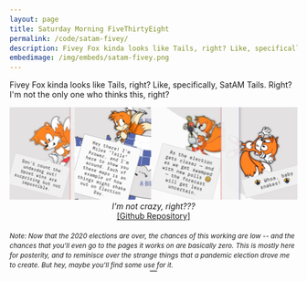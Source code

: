 ```yaml
---
layout: page
title: Saturday Morning FiveThirtyEight
permalink: /code/satam-fivey/
description: Fivey Fox kinda looks like Tails, right? Like, specifically, SatAM Tails. Right? I'm not the only one who thinks this, right?
embedimage: /img/embeds/satam-fivey.png
---
```

Fivey Fox kinda looks like Tails, right? Like, specifically, SatAM Tails. Right? I'm not the only one who thinks this, right?

<center>
<img src="/img/satam-fivey/Preview.png">
<em>I'm not crazy, right???</em><br/>
<a href="https://github.com/Blizihguh/SatAM-FiveThirtyEight">[Github Repository]</a>
</center>

<br/>
<small><em>Note: Now that the 2020 elections are over, the chances of this working are low -- and the chances that you'll even go to the pages it works on are basically zero. This is mostly here for posterity, and to reminisce over the strange things that a pandemic election drove me to create. But hey, maybe you'll find some use for it.</em></small>

<center>
<h6><em><a href="/img/satam-fivey/Needle.png">I am the needle made flesh</a></em></h6>
<style>
h6 {
	font-size: 1px;
	color: red;
}
</style>
</center>
